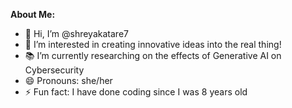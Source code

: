 **About Me:**
- 👋 Hi, I’m @shreyakatare7
- 👀 I’m interested in creating innovative ideas into the real thing!
- 📚 I’m currently researching on the effects of Generative AI on Cybersecurity
- 😄 Pronouns: she/her
- ⚡ Fun fact: I have done coding since I was 8 years old

